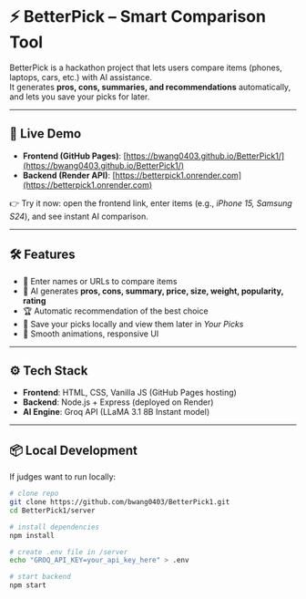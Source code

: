 # ⚡ BetterPick – Smart Comparison Tool

BetterPick is a hackathon project that lets users compare items (phones, laptops, cars, etc.) with AI assistance.  
It generates **pros, cons, summaries, and recommendations** automatically, and lets you save your picks for later.

---

## 🚀 Live Demo

- **Frontend (GitHub Pages)**: [https://bwang0403.github.io/BetterPick1/](https://bwang0403.github.io/BetterPick1/)  
- **Backend (Render API)**: [https://betterpick1.onrender.com](https://betterpick1.onrender.com)  

👉 Try it now: open the frontend link, enter items (e.g., *iPhone 15, Samsung S24*), and see instant AI comparison.

---

## 🛠 Features
- 📝 Enter names or URLs to compare items  
- 🤖 AI generates **pros, cons, summary, price, size, weight, popularity, rating**  
- 🏆 Automatic recommendation of the best choice  
- 💾 Save your picks locally and view them later in *Your Picks*  
- 🎨 Smooth animations, responsive UI  

---

## ⚙️ Tech Stack
- **Frontend**: HTML, CSS, Vanilla JS (GitHub Pages hosting)  
- **Backend**: Node.js + Express (deployed on Render)  
- **AI Engine**: Groq API (LLaMA 3.1 8B Instant model)  

---

## 📦 Local Development
If judges want to run locally:

```bash
# clone repo
git clone https://github.com/bwang0403/BetterPick1.git
cd BetterPick1/server

# install dependencies
npm install

# create .env file in /server
echo "GROQ_API_KEY=your_api_key_here" > .env

# start backend
npm start
